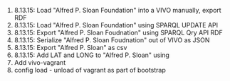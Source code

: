 1. 8.13.15: Load "Alfred P. Sloan Foundation" into a VIVO manually, export RDF
2. 8.13.15: Load "Alfred P. Sloan Foundation" using SPARQL UPDATE API
3. 8.13.15: Export "Alfred P. Sloan Foudnation" using SPARQL Qry API RDF
4. 8.13.15: Serialize "Alfred P. Sloan Foudnation" out of VIVO as JSON
5. 8.13.15: Export "Alfred P. Sloan" as csv
6. 8.13.15: Add LAT and LONG to "Alfred P. Sloan" using
7. Add vivo-vagrant
8. config load - unload of vagrant as part of bootstrap

